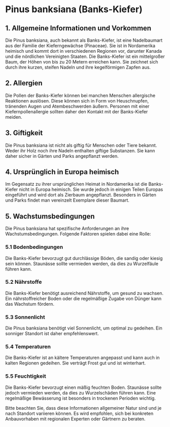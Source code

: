 # Pinus banksiana (Banks-Kiefer)

## 1. Allgemeine Informationen und Vorkommen
Die Pinus banksiana, auch bekannt als Banks-Kiefer, ist eine Nadelbaumart aus der Familie der Kieferngewächse (Pinaceae). Sie ist in Nordamerika heimisch und kommt dort in verschiedenen Regionen vor, darunter Kanada und die nördlichen Vereinigten Staaten. Die Banks-Kiefer ist ein mittelgroßer Baum, der Höhen von bis zu 20 Metern erreichen kann. Sie zeichnet sich durch ihre kurzen, steifen Nadeln und ihre kegelförmigen Zapfen aus.

## 2. Allergien
Die Pollen der Banks-Kiefer können bei manchen Menschen allergische Reaktionen auslösen. Diese können sich in Form von Heuschnupfen, tränenden Augen und Atembeschwerden äußern. Personen mit einer Kiefernpollenallergie sollten daher den Kontakt mit der Banks-Kiefer meiden.

## 3. Giftigkeit
Die Pinus banksiana ist nicht als giftig für Menschen oder Tiere bekannt. Weder ihr Holz noch ihre Nadeln enthalten giftige Substanzen. Sie kann daher sicher in Gärten und Parks angepflanzt werden.

## 4. Ursprünglich in Europa heimisch
Im Gegensatz zu ihrer ursprünglichen Heimat in Nordamerika ist die Banks-Kiefer nicht in Europa heimisch. Sie wurde jedoch in einigen Teilen Europas eingeführt und wird dort als Zierbaum angepflanzt. Besonders in Gärten und Parks findet man vereinzelt Exemplare dieser Baumart.

## 5. Wachstumsbedingungen
Die Pinus banksiana hat spezifische Anforderungen an ihre Wachstumsbedingungen. Folgende Faktoren spielen dabei eine Rolle:

### 5.1 Bodenbedingungen
Die Banks-Kiefer bevorzugt gut durchlässige Böden, die sandig oder kiesig sein können. Staunässe sollte vermieden werden, da dies zu Wurzelfäule führen kann.

### 5.2 Nährstoffe
Die Banks-Kiefer benötigt ausreichend Nährstoffe, um gesund zu wachsen. Ein nährstoffreicher Boden oder die regelmäßige Zugabe von Dünger kann das Wachstum fördern.

### 5.3 Sonnenlicht
Die Pinus banksiana benötigt viel Sonnenlicht, um optimal zu gedeihen. Ein sonniger Standort ist daher empfehlenswert.

### 5.4 Temperaturen
Die Banks-Kiefer ist an kältere Temperaturen angepasst und kann auch in kalten Regionen gedeihen. Sie verträgt Frost gut und ist winterhart.

### 5.5 Feuchtigkeit
Die Banks-Kiefer bevorzugt einen mäßig feuchten Boden. Staunässe sollte jedoch vermieden werden, da dies zu Wurzelschäden führen kann. Eine regelmäßige Bewässerung ist besonders in trockenen Perioden wichtig.

Bitte beachten Sie, dass diese Informationen allgemeiner Natur sind und je nach Standort variieren können. Es wird empfohlen, sich bei konkreten Anbauvorhaben mit regionalen Experten oder Gärtnern zu beraten.
